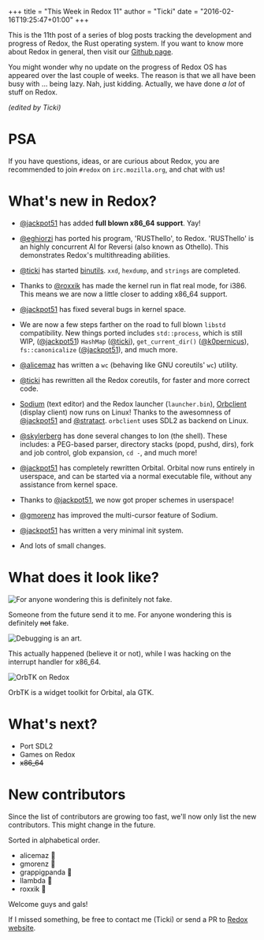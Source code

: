+++
title = "This Week in Redox 11"
author = "Ticki"
date = "2016-02-16T19:25:47+01:00"
+++

This is the 11th post of a series of blog posts tracking the development and progress of Redox, the Rust operating system. If you want to know more about Redox in general, then visit our [Github page](https://github.com/redox-os/redox).

You might wonder why no update on the progress of Redox OS has appeared over the last couple of weeks. The reason is that we all have been busy with ... being lazy. Nah, just kidding. Actually, we have done _a lot_ of stuff on Redox.

*(edited by Ticki)*

# PSA
If you have  questions, ideas, or are curious about Redox, you are recommended to join `#redox` on `irc.mozilla.org`, and chat with us!

# What's new in Redox?


- [@jackpot51](https://github.com/jackpot51) has added **full blown x86_64 support**. Yay!

- [@eghiorzi](https://github.com/EGhiorzi) has ported his program, 'RUSThello', to Redox. 'RUSThello' is an highly concurrent AI for Reversi (also known as Othello). This demonstrates Redox's multithreading abilities.

- [@ticki](https://github.com/ticki) has started [binutils](https://github.com/redox-os/binutils). `xxd`, `hexdump`, and `strings` are completed.

- Thanks to [@roxxik](https://github.com/roxxik) has made the kernel run in flat real mode, for i386. This means we are now a little closer to adding x86_64 support.

- [@jackpot51](https://github.com/jackpot51) has fixed several bugs in kernel space.

- We are now a few steps farther on the road to full blown `libstd` compatibility. New things ported includes `std::process`, which is still WIP, ([@jackpot51](https://github.com/jackpot51)) `HashMap` ([@ticki](https://github.com/ticki)), `get_current_dir()` ([@k0pernicus](https://github.com/k0pernicus)), `fs::canonicalize` ([@jackpot51](https://github.com/jackpot51)), and much more.

- [@alicemaz](https://github.com/alicemaz) has written a `wc` (behaving like GNU coreutils' `wc`) utility.

- [@ticki](https://github.com/ticki) has rewritten all the Redox coreutils, for faster and more correct code.

- [Sodium](https://github.com/redox-os/sodium) (text editor) and the Redox launcher (`launcher.bin`), [Orbclient](https://github.com/redox-os/orbclient) (display client) now runs on Linux! Thanks to the awesomness of [@jackpot51](https://github.com/jackpot51) and [@stratact](https://github.com/stratact). `orbclient` uses SDL2 as backend on Linux.

- [@skylerberg](https://github.com/skylerberg) has done several changes to Ion (the shell). These includes: a PEG-based parser, directory stacks (popd, pushd, dirs), fork and job control, glob expansion, `cd -`, and much more!

- [@jackpot51](https://github.com/jackpot51) has completely rewritten Orbital. Orbital now runs entirely in userspace, and can be started via a normal executable file, without any assistance from kernel space.

- Thanks to [@jackpot51](https://github.com/jackpot51), we now got proper schemes in userspace!

- [@gmorenz](https://github.com/gmorenz) has improved the multi-cursor feature of Sodium.

- [@jackpot51](https://github.com/jackpot51) has written a very minimal init system.

- And lots of small changes.


# What does it look like?

![For anyone wondering this is definitely ~~not~~ fake.](https://raw.githubusercontent.com/redox-os/redox/a898dc852020b0ab3c242e72434a1cffaca41a44/img/fun/tablet.jpg)

Someone from the future send it to me. For anyone wondering this is definitely ~~not~~ fake.

![Debugging is an art.](https://chat.redox-os.org/api/v1/files/get/bxx4kh6hui8oxrkks5tb8uupcr/moin5cozg3ngicr3ogtjkm5auc/bsfh85nppbd58d6cscrehemfmh/redox-on-acid.png?d={%22filename%22%3A%22bsfh85nppbd58d6cscrehemfmh%2Fredox-on-acid.png%22%2C%22time%22%3A%221455645597957%22}&h=%242a%2410%24Gz05tGmkg9bTc6LsECAHYe4UXPei.l8AzQj.Alne.DdAn4RHuEnA2&t=zoa4meoqjbbcdju9ghd7745phe)

This actually happened (believe it or not), while I was hacking on the interrupt handler for x86_64.

![OrbTK on Redox](https://chat.redox-os.org/api/v1/files/get/yse6yo5p17n83e735dgumsoese/6izutbttt3fhmqxrbihouu6i1c/bkr6ywkykin38nqtqxm8c38i3r/orbtk.png?d={%22filename%22%3A%22bkr6ywkykin38nqtqxm8c38i3r%2Forbtk.png%22%2C%22time%22%3A%221455654612603%22}&h=%242a%2410%24lsMQ.WYUABV07y2PzEH7Nu%2FNpTPjeuIEdQXRbw4TGcnkmDwIb4W5.&t=zoa4meoqjbbcdju9ghd7745phe)

OrbTK is a widget toolkit for Orbital, ala GTK.


# What's next?

- Port SDL2
- Games on Redox
- ~~x86_64~~

# New contributors

Since the list of contributors are growing too fast, we'll now only list the new contributors. This might change in the future.

Sorted in alphabetical order.

- alicemaz 🎂
- gmorenz 🎂
- grappigpanda 🎂
- llambda 🎂
- roxxik 🎂

Welcome guys and gals!


If I missed something, be free to contact me (Ticki) or send a PR to [Redox website](https://github.com/redox-os/website).
